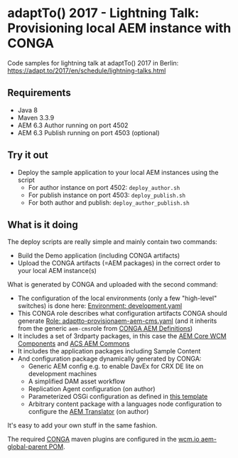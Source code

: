 adaptTo() 2017 - Lightning Talk: Provisioning local AEM instance with CONGA
========================================================================

Code samples for lightning talk at adaptTo() 2017 in Berlin:<br/>
https://adapt.to/2017/en/schedule/lightning-talks.html


Requirements
------------

* Java 8
* Maven 3.3.9
* AEM 6.3 Author running on port 4502
* AEM 6.3 Publish running on port 4503 (optional)


Try it out
----------

* Deploy the sample application to your local AEM instances using the script
  * For author instance on port 4502: `deploy_author.sh`
  * For publish instance on port 4503: `deploy_publish.sh`
  * For both author and publish: `deploy_author_publish.sh`


What is it doing
----------------

The deploy scripts are really simple and mainly contain two commands:

* Build the Demo application (including CONGA artifacts)
* Upload the CONGA artifacts (=AEM packages) in the correct order to your local AEM instance(s)

What is generated by CONGA and uploaded with the second command:

* The configuration of the local environments (only a few "high-level" switches) is done here:
  [Environment: development.yaml](https://github.com/adaptto/2017-provisioning-local-aem-with-conga/blob/master/config-definition/src/main/dev-environments/development.yaml)
* This CONGA role describes what configuration artifacts CONGA should generate
  [Role: adaptto-provisionaem-aem-cms.yaml](https://github.com/adaptto/2017-provisioning-local-aem-with-conga/blob/master/config-definition/src/main/roles/adaptto-provisionaem-aem-cms.yaml)
  (and it inherits from the generic `aem-cms`role from [CONGA AEM Definitions](http://devops.wcm.io/conga/definitions/aem/))
* It includes a set of 3rdparty packages, in this case the [AEM Core WCM Components](https://github.com/Adobe-Marketing-Cloud/aem-core-wcm-components) and [ACS AEM Commons](https://adobe-consulting-services.github.io/acs-aem-commons/)
* It includes the application packages including Sample Content
* And configuration package dynamically generated by CONGA:
  * Generic AEM config e.g. to enable DavEx for CRX DE lite on development machines
  * A simplified DAM asset workflow
  * Replication Agent configuration (on author)
  * Parameterized OSGi configuration as defined in [this template](https://github.com/adaptto/2017-provisioning-local-aem-with-conga/blob/master/config-definition/src/main/templates/adaptto-provisionaem-aem-cms/adaptto-provisionaem-aem-cms-config.provisioning.hbs)
  * Arbitrary content package with a languages node configuration to configure the [AEM Translator](https://docs.adobe.com/docs/en/aem/6-3/develop/components/i18n/translator.html) (on author)

It's easy to add your own stuff in the same fashion.

The required [CONGA](http://devops.wcm.io/conga/) maven plugins are configured in the [wcm.io aem-global-parent POM](http://repo1.maven.org/maven2/io/wcm/maven/io.wcm.maven.aem-global-parent/1.2.6/io.wcm.maven.aem-global-parent-1.2.6.pom).
